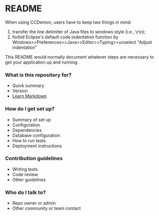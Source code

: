 # README #

When using CCDemon, users have to keep two things in mind:
1) transfer the line delimiter of Java files to windows style (i.e., \r\n);
2) forbid Eclipse's default code indentation function by Windows>>Preferences>>Java>>Editor>>Typing>>unselect "Adjust indentation" 

This README would normally document whatever steps are necessary to get your application up and running.

### What is this repository for? ###

* Quick summary
* Version
* [Learn Markdown](https://bitbucket.org/tutorials/markdowndemo)

### How do I get set up? ###

* Summary of set up
* Configuration
* Dependencies
* Database configuration
* How to run tests
* Deployment instructions

### Contribution guidelines ###

* Writing tests
* Code review
* Other guidelines

### Who do I talk to? ###

* Repo owner or admin
* Other community or team contact